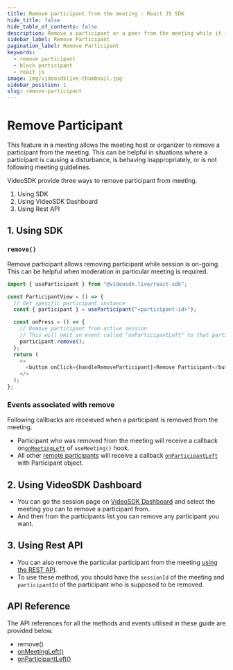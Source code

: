 ```yaml
---
title: Remove participant from the meeting - React JS SDK
hide_title: false
hide_table_of_contents: false
description: Remove a participant or a peer from the meeting while it is still in progress. It helps in meeting moderation.
sidebar_label: Remove Participant
pagination_label: Remove Participant
keywords:
  - remove participant
  - block participant
  - react js
image: img/videosdklive-thumbnail.jpg
sidebar_position: 1
slug: remove-participant
---
```


# Remove Participant

This feature in a meeting allows the meeting host or organizer to remove a participant from the meeting. This can be helpful in situations where a participant is causing a disturbance, is behaving inappropriately, or is not following meeting guidelines.

VideoSDK provide three ways to remove participant from meeting.

1. Using SDK
2. Using VideoSDK Dashboard
3. Using Rest API

## 1. Using SDK

### `remove()`

Remove participant allows removing participant while session is on-going. This can be helpful when moderation in particular meeting is required.

```js
import { useParticipant } from "@videosdk.live/react-sdk";

const ParticipantView = () => {
  // Get specific participant instance
  const { participant } = useParticipant("<participant-id>");

  const onPress = () => {
    // Remove participant from active session
    // This will emit an event called "onParticipantLeft" to that particular participant
    participant.remove();
  };
  return (
    <>
      <button onClick={handleRemoveParticipant}>Remove Participant</button>
    </>
  );
};
```

### Events associated with remove

Following callbacks are receieved when a participant is removed from the meeting.

- Participant who was removed from the meeting will receive a callback on[`onMeetingLeft`](/react/api/sdk-reference/use-meeting/events#onmeetingleft) of `useMeeting()` hook.
- All other [remote participants](../concept-and-architecture#2-participant) will receive a callback [`onParticipantLeft`](/react/api/sdk-reference/use-meeting/events#onparticipantleft) with Participant object.

## 2. Using VideoSDK Dashboard

- You can go the session page on [VideoSDK Dashboard](https://app.videosdk.live/meetings/sessions) and select the meeting you can to remove a participant from.
- And then from the participants list you can remove any participant you want.

## 3. Using Rest API

- You can also remove the particular participant from the meeting [using the REST API](/api-reference/realtime-communication/remove-participant).
- To use these method, you should have the `sessionId` of the meeting and `participantId` of the participant who is supposed to be removed.

## API Reference

The API references for all the methods and events utilised in these guide are provided below.

- remove()
- [onMeetingLeft()](/react/api/sdk-reference/use-meeting/events#onmeetingleft)
- [onParticipantLeft()](/react/api/sdk-reference/use-meeting/events#onparticipantleft)
